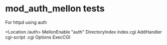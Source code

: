 # mod_auth_mellon tests
For httpd using  auth

<Location /auth>
          MellonEnable "auth"
          DirectoryIndex index.cgi
          AddHandler cgi-script .cgi
          Options ExecCGI
</Location>
